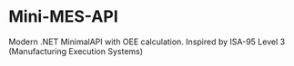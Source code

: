 # Mini-MES-API
Modern .NET MinimalAPI with OEE calculation. Inspired by ISA-95 Level 3 (Manufacturing Execution Systems)
